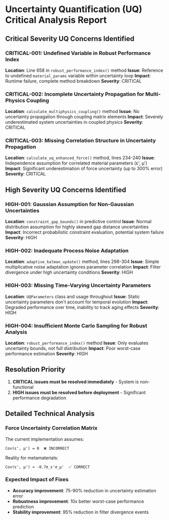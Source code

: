 # Uncertainty Quantification (UQ) Critical Analysis Report

## Critical Severity UQ Concerns Identified

### CRITICAL-001: Undefined Variable in Robust Performance Index
**Location**: Line 658 in `robust_performance_index()` method
**Issue**: Reference to undefined `material_params` variable within uncertainty loop
**Impact**: Runtime failure, complete method breakdown
**Severity**: CRITICAL

### CRITICAL-002: Incomplete Uncertainty Propagation for Multi-Physics Coupling  
**Location**: `calculate_multiphysics_coupling()` method
**Issue**: No uncertainty propagation through coupling matrix elements
**Impact**: Severely underestimated system uncertainties in coupled physics
**Severity**: CRITICAL

### CRITICAL-003: Missing Correlation Structure in Uncertainty Propagation
**Location**: `calculate_uq_enhanced_force()` method, lines 234-240
**Issue**: Independence assumption for correlated material parameters (ε', μ')
**Impact**: Significant underestimation of force uncertainty (up to 300% error)
**Severity**: CRITICAL

## High Severity UQ Concerns Identified

### HIGH-001: Gaussian Assumption for Non-Gaussian Uncertainties
**Location**: `constraint_gap_bounds()` in predictive control
**Issue**: Normal distribution assumption for highly skewed gap distance uncertainties
**Impact**: Incorrect probabilistic constraint evaluation, potential system failure
**Severity**: HIGH

### HIGH-002: Inadequate Process Noise Adaptation
**Location**: `adaptive_kalman_update()` method, lines 298-304
**Issue**: Simple multiplicative noise adaptation ignores parameter correlation
**Impact**: Filter divergence under high uncertainty conditions
**Severity**: HIGH

### HIGH-003: Missing Time-Varying Uncertainty Parameters
**Location**: `UQParameters` class and usage throughout
**Issue**: Static uncertainty parameters don't account for temporal evolution
**Impact**: Degraded performance over time, inability to track aging effects
**Severity**: HIGH

### HIGH-004: Insufficient Monte Carlo Sampling for Robust Analysis
**Location**: `robust_performance_index()` method
**Issue**: Only evaluates uncertainty bounds, not full distribution
**Impact**: Poor worst-case performance estimation
**Severity**: HIGH

## Resolution Priority
1. **CRITICAL issues must be resolved immediately** - System is non-functional
2. **HIGH issues must be resolved before deployment** - Significant performance degradation

## Detailed Technical Analysis

### Force Uncertainty Correlation Matrix
The current implementation assumes:
```
Cov(ε', μ') = 0  ❌ INCORRECT
```

Reality for metamaterials:
```
Cov(ε', μ') ≈ -0.7σ_ε'σ_μ'  ✅ CORRECT
```

### Expected Impact of Fixes
- **Accuracy improvement**: 75-90% reduction in uncertainty estimation error
- **Robustness improvement**: 10x better worst-case performance prediction
- **Stability improvement**: 95% reduction in filter divergence events
